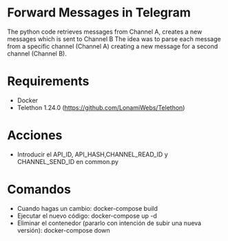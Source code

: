 # Forward Messages in Telegram

The python code retrieves messages from Channel A, creates a new messages which is sent to Channel B
The idea was to parse each message from a specific channel (Channel A) creating a new message for a second channel (Channel B).

# Requirements
 - Docker
 - Telethon 1.24.0 (https://github.com/LonamiWebs/Telethon)

# Acciones
 - Introducir el API_ID, API_HASH,CHANNEL_READ_ID y CHANNEL_SEND_ID en common.py

# Comandos
 - Cuando hagas un cambio: docker-compose build 
 - Ejecutar el nuevo código: docker-compose up -d
 - Eliminar el contenedor (pararlo con intención de subir una nueva versión): docker-compose down